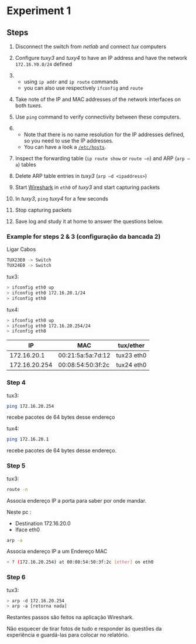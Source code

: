 # Experiment 1

## Steps

1. Disconnect the switch from *netlab* and connect *tux* computers

2. Configure *tuxy3* and *tuxy4* to have an IP address and have the network `172.16.Y0.0/24` defined

3. - using `ip addr` and `ip route` commands
   - you can also use respectively `ifconfig` and `route`

4. Take note of the IP and MAC addresses of the network interfaces on both *tuxes*.

5. Use `ping` command to verify connectivity between these computers.

6. - Note that there is no name resolution for the IP addresses defined, so you need to use the IP addresses.
   - You can have a look a [`/etc/hosts`](https://linux.die.net/man/5/hosts).

7. Inspect the forwarding table (`ip route show` or `route –n`) and ARP (`arp –a`) tables

8. Delete ARP table entries in *tuxy3* (`arp –d <ipaddress>`)

9. Start [Wireshark](https://www.wireshark.org/) in `eth0` of *tuxy3* and start capturing packets

10. In *tuxy3*, `ping` *tuxy4* for a few seconds

11. Stop capturing packets

12. Save log and study it at home to answer the questions below.



### Example for steps 2 & 3 (configuração da bancada 2)

Ligar Cabos

```bash
TUX23E0 -> Switch
TUX24E0 -> Switch
```

tux3:

```bash
> ifconfig eth0 up
> ifconfig eth0 172.16.20.1/24
> ifconfig eth0
```

tux4:

```bash
> ifconfig eth0 up
> ifconfig eth0 172.16.20.254/24
> ifconfig eth0 
```

| IP            | MAC               | tux/ether  |
| ------------- | ----------------- | ---------- |
| 172.16.20.1   | 00:21:5a:5a:7d:12 | tux23 eth0 |
| 172.16.20.254 | 00:08:54:50:3f:2c | tux24 eth0 |

### Step 4

tux3:

```bash
ping 172.16.20.254
```

recebe pacotes de 64 bytes desse endereço

tux4:

```bash
ping 172.16.20.1
```

recebe pacotes de 64 bytes desse endereço.

### Step 5

tux3:

```bash
route -n
```

Associa endereço IP a porta para saber por onde mandar.

Neste pc :

- Destination 172.16.20.0
- Iface eth0

```bash
arp -a
```

Associa endereço IP a um Endereço MAC

```bash
< ? (172.16.20.254) at 00:08:54:50:3f:2c [ether] on eth0
```

### Step 6

tux3:

```bash
> arp -d 172.16.20.254
> arp -a [retorna nada]
```

Restantes passos são feitos na aplicação Wireshark.

Não esquecer de tirar fotos de tudo e responder às questões da experiência e guardá-las para colocar no relatório.